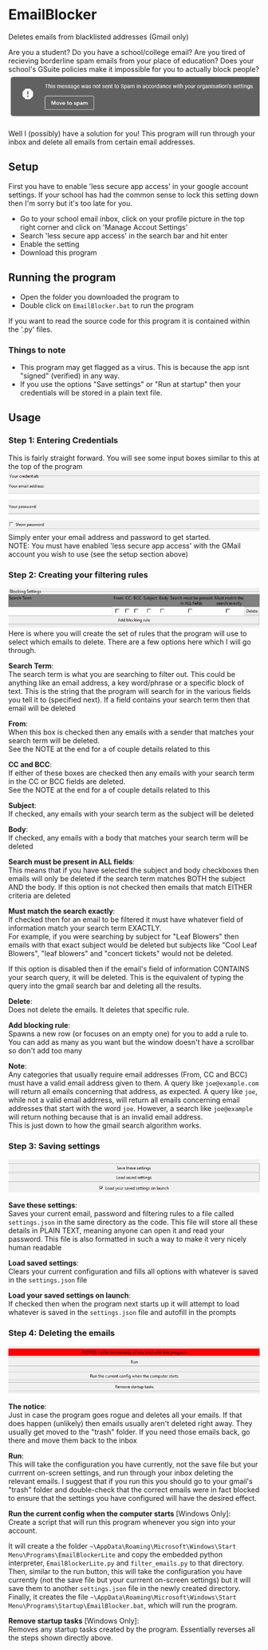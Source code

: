 # EmailBlocker
Deletes emails from blacklisted addresses (Gmail only)

Are you a student? Do you have a school/college email? Are you tired of recieving borderline spam emails from your place of education?
Does your school's GSuite policies make it impossible for you to actually block people?
![Tired of this?](img/spam-notice.png)

Well I (possibly) have a solution for you! This program will run through your inbox and delete all emails from certain email addresses.


## Setup
First you have to enable 'less secure app access' in your google account settings.
If your school has had the common sense to lock this setting down then I'm sorry but it's too late for you.

* Go to your school email inbox, click on your profile picture in the top right corner and click on 'Manage Accout Settings'
* Search 'less secure app access' in the search bar and hit enter
* Enable the setting
* Download this program


## Running the program
* Open the folder you downloaded the program to
* Double click on `EmailBlocker.bat` to run the program

If you want to read the source code for this program it is contained within the '.py' files.

### Things to note
* This program may get flagged as a virus. This is because the app isnt "signed" (verified) in any way.
* If you use the options "Save settings" or "Run at startup" then your credentials will be stored in a plain text file.

## Usage
### Step 1: Entering Credentials

This is fairly straight forward. You will see some input boxes similar to this at the top of the program
![The credentials prompt](img/usage-credentials.png)  
Simply enter your email address and password to get started.  
NOTE: You must have enabled 'less secure app access' with the GMail account you wish to use (see the setup section above)

### Step 2: Creating your filtering rules

![The filters dialog which took me 8 hours to make](img/usage-filter-rules.png)  
Here is where you will create the set of rules that the program will use to select which emails to delete. There are a few options here which I will go through.

**Search Term**:  
The search term is what you are searching to filter out. This could be anything like an email address, a key word/phrase or a specific block of text.
This is the string that the program will search for in the various fields you tell it to (specified next). If a field contains your search term then that email will be deleted

**From**:  
When this box is checked then any emails with a sender that matches your search term will be deleted.  
See the NOTE at the end for a of couple details related to this

**CC and BCC**:  
If either of these boxes are checked then any emails with your search term in the CC or BCC fields are deleted.  
See the NOTE at the end for a of couple details related to this

**Subject**:  
If checked, any emails with your search term as the subject will be deleted

**Body**:  
If checked, any emails with a body that matches your search term will be deleted

**Search must be present in ALL fields**:  
This means that if you have selected the subject and body checkboxes then emails will only be deleted if the search term matches BOTH the subject AND the body.
If this option is not checked then emails that match EITHER criteria are deleted

**Must match the search exactly**:  
If checked then for an email to be filtered it must have whatever field of information match your search term EXACTLY.  
For example, if you were searching by subject for "Leaf Blowers" then emails with that exact subject would be deleted but subjects like "Cool Leaf Blowers", "leaf blowers" and "concert tickets" would not be deleted.

If this option is disabled then if the email's field of information CONTAINS your search query, it will be deleted.
This is the equivalent of typing the query into the gmail search bar and deleting all the results.

**Delete**:  
Does not delete the emails. It deletes that specific rule.

**Add blocking rule**:  
Spawns a new row (or focuses on an empty one) for you to add a rule to. You can add as many as you want but the window doesn't have a scrollbar so don't add too many


**Note**:  
Any categories that usually require email addresses (From, CC and BCC) must have a valid email address given to them. A query like `joe@example.com` will return all emails concerning that address, as expected. A query like `joe`, while not a valid email addrress, will return all emails concerning email addresses that start with the word `joe`. However, a search like `joe@example` will return nothing because that is an invalid email address.  
This is just down to how the gmail search algorithm works.

### Step 3: Saving settings

![The buttons to save your settings](img/usage-saving-settings.png)  

**Save these settings**:  
Saves your current email, password and filtering rules to a file called `settings.json` in the same directory as the code. This file will store all these details in PLAIN TEXT, meaning anyone can open it and read your password.
This file is also formatted in such a way to make it very nicely human readable

**Load saved settings**:  
Clears your current configuration and fills all options with whatever is saved in the `settings.json` file

**Load your saved settings on launch**:  
If checked then when the program next starts up it will attempt to load whatever is saved in the `settings.json` file and autofill in the prompts

### Step 4: Deleting the emails

![The run buttons](img/usage-run.png)  

**The notice**:  
Just in case the program goes rogue and deletes all your emails.
If that does happen (unlikely) then emails usually aren't deleted right away. They usually get moved to the "trash" folder. If you need those emails back, go there and move them back to the inbox

**Run**:  
This will take the configuration you have currently, not the save file but your currrent on-screen settings, and run through your inbox deleting the relevant emails.
I suggest that if you run this you should go to your gmail's "trash" folder and double-check that the correct emails were in fact blocked to ensure that the settings you have configured will have the desired effect.

**Run the current config when the computer starts** [Windows Only]:  
Create a script that will run this program whenever you sign into your account.  

It will create a the folder `~\AppData\Roaming\Microsoft\Windows\Start Menu\Programs\EmailBlockerLite` and copy the embedded python interpreter, `EmailBlockerLite.py` and `filter_emails.py` to that directory. Then, similar to the run button, this will take the configuration you have currently (not the save file but your currrent on-screen settings) but it will save them to another `settings.json` file in the newly created directory.  
Finally, it creates the file `~\AppData\Roaming\Microsoft\Windows\Start Menu\Programs\Startup\EmailBlocker.bat`, which will run the program.

**Remove startup tasks** [Windows Only]:  
Removes any startup tasks created by the program.
Essentially reverses all the steps shown directly above.